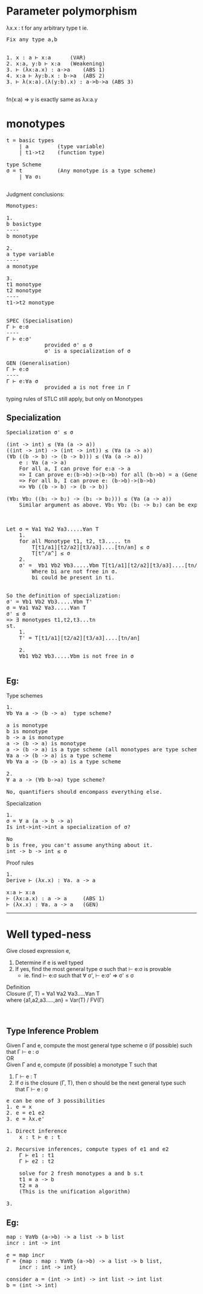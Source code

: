 # Parameter polymorphism

λx.x : t for any arbitrary type t
ie. 
<pre>
Fix any type a,b


1. x : a ⊢ x:a      (VAR)
2. x:a, y:b ⊢ x:a   (Weakening)
3. ⊢ (λx:a.x) : a->a    (ABS 1)
4. x:a ⊢ λy:b.x : b->a  (ABS 2)
3. ⊢ λ(x:a).(λ(y:b).x) : a->b->a (ABS 3)

</pre>
fn(x:a) => y is exactly same as λx:a.y


# monotypes
<pre>
t = basic types
    | a         (type variable)
    | t1->t2    (function type)

type Scheme
σ = t           (Any monotype is a type scheme)
    | ∀a σ₁

</pre>
Judgment conclusions:
<pre>
Monotypes:

1.
b basictype
----
b monotype

2.
a type variable
----
a monotype

3.
t1 monotype
t2 monotype
----
t1->t2 monotype


SPEC (Specialisation)
Γ ⊢ e:σ
----
Γ ⊢ e:σ'
            provided σ' ≤ σ
            σ' is a specialization of σ

GEN (Generalisation)
Γ ⊢ e:σ
----
Γ ⊢ e:∀a σ
            provided a is not free in Γ
</pre>
typing rules of STLC still apply, but only on Monotypes

## Specialization
<pre>
Specialization σ' ≤ σ

(int -> int) ≤ (∀a (a -> a))
((int -> int) -> (int -> int)) ≤ (∀a (a -> a))
(∀b ((b -> b) -> (b -> b))) ≤ (∀a (a -> a)) 
    e : ∀a (a -> a)
    For all a, I can prove for e:a -> a
    => I can prove e:(b->b)->(b->b) for all (b->b) = a (Generalization)
    => For all b, I can prove e: (b->b)->(b->b)
    => ∀b ((b -> b) -> (b -> b))

(∀b₁ ∀b₂ ((b₁ -> b₂) -> (b₁ -> b₂))) ≤ (∀a (a -> a))
    Similar argument as above. ∀b₁ ∀b₂ (b₁ -> b₂) can be expressed using a



Let σ = ∀a1 ∀a2 ∀a3.....∀an T
    1.
    for all Monotype t1, t2, t3..... tn
        T[t1/a1][t2/a2][t3/a3]....[tn/an] ≤ σ
        T[t^/a^] ≤ σ
    2.
    σ' =  ∀b1 ∀b2 ∀b3.....∀bm T[t1/a1][t2/a2][t3/a3]....[tn/an] ≤ σ
        Where bi are not free in σ.
        bi could be present in ti.


So the definition of specialization:
σ' = ∀b1 ∀b2 ∀b3.....∀bm T'
σ = ∀a1 ∀a2 ∀a3.....∀an T
σ' ≤ σ
=> ∃ monotypes t1,t2,t3...tn
st.
    1.
    T' = T[t1/a1][t2/a2][t3/a3]....[tn/an]

    2.
    ∀b1 ∀b2 ∀b3.....∀bm is not free in σ

</pre>


## Eg:
Type schemes
<pre>
1.
∀b ∀a a -> (b -> a)  type scheme?

a is monotype
b is monotype
b -> a is monotype
a -> (b -> a) is monotype
a -> (b -> a) is a type scheme (all monotypes are type schemes)
∀a a -> (b -> a) is a type scheme
∀b ∀a a -> (b -> a) is a type scheme

2.
∀ a a -> (∀b b->a) type scheme?

No, quantifiers should encompass everything else.
</pre>
Specialization
<pre>
1.
σ = ∀ a (a -> b -> a)
Is int->int->int a specialization of σ?

No
b is free, you can't assume anything about it.
int -> b -> int ≤ σ
</pre>
Proof rules
<pre>
1.
Derive ⊢ (λx.x) : ∀a. a -> a

x:a ⊢ x:a
⊢ (λx:a.x) : a -> a     (ABS 1)
⊢ (λx.x) : ∀a. a -> a   (GEN)
</pre>
----
# Well typed-ness
Give  closed expression e,
1. Determine if e is well typed
2. If yes, find the most general type σ such that ⊢ e:σ is provable
    - ie. find ⊢ e:σ such that ∀ σ', ⊢ e:σ' => σ' ≤ σ 

Definition  
Closure (Γ, T) = ∀a1 ∀a2 ∀a3.....∀an T \
where {a1,a2,a3.....,an} = Var(T) / FV(Γ)

&nbsp;
## Type Inference Problem
Given Γ and e, compute the most general type scheme σ (if possible) such that Γ ⊢ e : σ \
OR \
Given Γ and e, compute (if possible) a monotype T such that
1. Γ ⊢ e : T
2. If σ is the closure (Γ, T), then σ should be the next general type such that Γ ⊢ e : σ

<pre>
e can be one of 3 possibilities
1. e = x
2. e = e1 e2
3. e = λx.e'

1. Direct inference 
    x : t ⊢ e : t

2. Recursive inferences, compute types of e1 and e2
    Γ ⊢ e1 : t1
    Γ ⊢ e2 : t2

    solve for 2 fresh monotypes a and b s.t
    t1 ≡ a -> b
    t2 ≡ a
    (This is the unification algorithm)

3. 
</pre>

## Eg:
<pre>
map : ∀a∀b (a->b) -> a list -> b list
incr : int -> int

e = map incr
Γ = {map : map : ∀a∀b (a->b) -> a list -> b list,
    incr : int -> int}

consider a = (int -> int) -> int list -> int list
b = (int -> int)
</pre>
